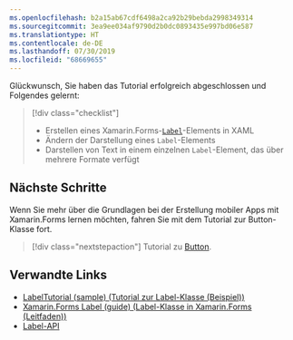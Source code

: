```yaml
---
ms.openlocfilehash: b2a15ab67cdf6498a2ca92b29bebda2998349314
ms.sourcegitcommit: 3ea9ee034af9790d2b0dc0893435e997bd06e587
ms.translationtype: HT
ms.contentlocale: de-DE
ms.lasthandoff: 07/30/2019
ms.locfileid: "68669655"
---
```

Glückwunsch, Sie haben das Tutorial erfolgreich abgeschlossen und Folgendes gelernt:

> [!div class="checklist"]
> - Erstellen eines Xamarin.Forms-[`Label`](xref:Xamarin.Forms.Label)-Elements in XAML
> - Ändern der Darstellung eines `Label`-Elements
> - Darstellen von Text in einem einzelnen `Label`-Element, das über mehrere Formate verfügt

## <a name="next-steps"></a>Nächste Schritte

Wenn Sie mehr über die Grundlagen bei der Erstellung mobiler Apps mit Xamarin.Forms lernen möchten, fahren Sie mit dem Tutorial zur Button-Klasse fort.

> [!div class="nextstepaction"]
> Tutorial zu [Button](~/get-started/tutorials/button/index.yml).

## <a name="related-links"></a>Verwandte Links

- [LabelTutorial (sample) (Tutorial zur Label-Klasse (Beispiel))](https://docs.microsoft.com/samples/xamarin/xamarin-forms-samples/getstarted-tutorials-labeltutorial/)
- [Xamarin.Forms Label (guide) (Label-Klasse in Xamarin.Forms (Leitfaden))](~/xamarin-forms/user-interface/text/label.md)
- [Label-API](xref:Xamarin.Forms.Label)
